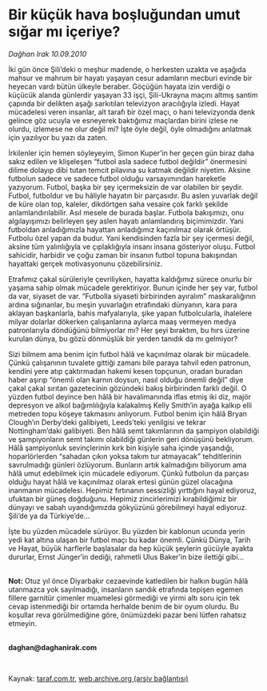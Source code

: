 # Bir küçük hava boşluğundan umut sığar mı içeriye? 

*Dağhan Irak 10.09.2010*

<div class="yazi"><p>İki gün önce Şili’deki o meşhur madende, o herkesten uzakta ve aşağıda mahsur ve mahrum bir hayatı yaşayan cesur adamların mecburi evinde bir heyecan vardı bütün ülkeyle beraber. Göçüğün hayata izin verdiği o küçücük alanda günlerdir yaşayan 33 işçi, Şili-Ukrayna maçını altmış santim çapında bir delikten aşağı sarkıtılan televizyon aracılığıyla izledi. Hayat mücadelesi veren insanlar, alt tarafı bir özel maçı, o hani televizyonda denk gelince göz ucuyla ve esneyerek baktığımız maçlardan birini izlese ne olurdu, izlemese ne olur değil mi? İşte öyle değil, öyle olmadığını anlatmak için yazılıyor bu yazı da zaten.</p>
<p>İrkilenler için hemen söyleyeyim, Simon Kuper’in her geçen gün biraz daha sakız edilen ve klişeleşen “futbol asla sadece futbol değildir” önermesini dilime dolayıp dibi tutan temcit pilavına su katmak değildir niyetim. Aksine futbolun sadece ve sadece futbol olduğu varsayımından hareketle yazıyorum. Futbol, başka bir şey içermeksizin de var olabilen bir şeydir. Futbol, futboldur ve bu hâliyle hayatın bir parçasıdır. Bu aslen yuvarlak değil de küre olan top, kaleler, dikdörtgen saha vesaire çok farklı şekilde anlamlandırılabilir. Asıl mesele de burada başlar. Futbola bakışımızı, onu algılayışımızı belirleyen şey aslen hayatı anlamlandırış biçimimizdir. Yani futboldan anladığımızla hayattan anladığımız kaçınılmaz olarak örtüşür. Futbolu özel yapan da budur. Yani kendisinden fazla bir şey içermesi değil, aksine tüm yalınlığıyla ve çıplaklığıyla insanı insana gösteriyor oluşu. Futbol sahicidir, harbidir ve çoğu zaman bir insanın futbol topuna bakışından hayattaki gerçek motivasyonunu çözebilirsiniz.</p>
<p>Etrafımız çakal sürüleriyle çevriliyken, hayatta kaldığımız sürece onurlu bir yaşama sahip olmak mücadele gerektiriyor. Bunun içinde her şey var, futbol da var, siyaset de var. “Futbolla siyaseti birbirinden ayıralım” maskaralığının ardına sığınanlar, bu meşin yuvarlağın etrafındaki dünyanın, kara para aklayan başkanlarla, bahis mafyalarıyla, şike yapan futbolcularla, ihalelere milyar dolarlar dökerken çalışanlarına aylarca maaş vermeyen medya patronlarıyla döndüğünü bilmiyorlar mı? Her şeyi bıraktım, bu hırs üzerine kurulan dünya, bu gözü dönmüşlük bir yerden tanıdık da mı gelmiyor?</p>
<p>Sizi bilmem ama benim için futbol hâlâ ve kaçınılmaz olarak bir mücadele. Çünkü çalışanının tuvalete gittiği zamanı bile paraya tahvil eden patronun, kendini yere atıp çaktırmadan hakemi kesen topçunun, oradan buradan haber aşırıp “önemli olan karnın doysun, nasıl olduğu önemli değil” diye çakal çakal sırıtan gazetecinin gözündeki bakış birbirinden farklı değil. O yüzden futbol deyince ben hâlâ bir havalimanında iflas etmiş iki diz, majör depresyon ve alkol bağımlılığıyla kalakalmış Kelly Smith’in ayağa kalkıp elli metreden topu köşeye takmasını anlıyorum. Futbol benim için hâlâ Bryan Clough’ın Derby’deki galibiyeti, Leeds’teki yenilgisi ve tekrar Nottingham’daki galibiyeti. Ben hâlâ semt takımlarının da şampiyon olabildiği ve şampiyonların semt takımı olabildiği günlerin geri dönüşünü bekliyorum. Hâlâ şampiyonluk sevinçlerinin kırk bin kişiyle saha içinde yaşandığı, hoparlörlerden “sahadan çıkın yoksa takım tur atmayacak” tehditlerinin savrulmadığı günleri özlüyorum. Bunların artık kalmadığını biliyorum ama hâlâ umut edebilmek için mücadele ediyorum. Çünkü futbolun da parçası olduğu hayat hâlâ ve kaçınılmaz olarak ertesi günün güzel olacağına inanmanın mücadelesi. Hepimiz fırtınanın sessizliği yırttığını hayal ediyoruz, ufuktan bir güneş doğduğunu. Hepimiz zincirlerimizi kırabildiğimiz bir dünyayı ve sabah uyandığımızda gökyüzünü görebilmeyi hayal ediyoruz. Şili’de ya da Türkiye’de...</p>
<p>İşte bu yüzden mücadele sürüyor. Bu yüzden bir kablonun ucunda yerin yedi kat altına ulaşan bir futbol maçı bu kadar önemli. Çünkü Dünya, Tarih ve Hayat, büyük harflerle başlasalar da hep küçük şeylerin gücüyle ayakta dururlar, Ernst Jünger’in dediği, rahmetli Ulus Baker’in bize ilettiği gibi...</p>
<p><b><br/>Not:</b> Otuz yıl önce Diyarbakır cezaevinde katledilen bir halkın bugün hâlâ utanmazca yok sayılmadığı, insanların sandık etrafında tepişen egemen fillere garnitür çimenler muamelesi görmediği ve yirmi altı soru için tek cevap istenmediği bir ortamda herhalde benim de bir oyum olurdu. Bu koşullar reva görülmediğine göre, önümüzdeki pazar beni lütfen rahatsız etmeyin. </p>
<p><b><br/>daghan@daghanirak.com</b></p>
<p><b> </b></p></div>

Kaynak: [taraf.com.tr](http://www.taraf.com.tr:80/daghan-irak/makale-bir-kucuk-hava-boslugundan-umut-sigar-mi-iceriye.htm), [web.archive.org (arşiv bağlantısı)](http://web.archive.org/web/20100912162952/http://www.taraf.com.tr:80/daghan-irak/makale-bir-kucuk-hava-boslugundan-umut-sigar-mi-iceriye.htm)
